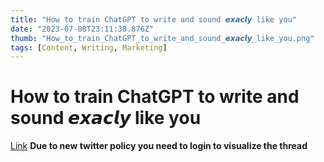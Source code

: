 ```yaml
---
title: "How to train ChatGPT to write and sound 𝙚𝙭𝙖𝙘𝙡𝙮 like you"
date: "2023-07-08T23:11:38.876Z"
thumb: "How_to_train_ChatGPT_to_write_and_sound_𝙚𝙭𝙖𝙘𝙡𝙮_like_you.png"
tags: [Content, Writing, Marketing]
---
```


# How to train ChatGPT to write and sound 𝙚𝙭𝙖𝙘𝙡𝙮 like you

[Link](https://twitter.com/danmurrayserter/status/1675564253904883712)
**Due to new twitter policy you need to login to visualize the thread**

